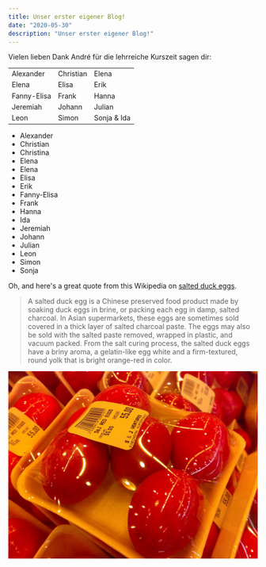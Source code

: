 ```yaml
---
title: Unser erster eigener Blog!
date: "2020-05-30"
description: "Unser erster eigener Blog!"
---
```


Vielen lieben Dank André für die lehrreiche Kurszeit sagen dir:

<table border="0">
 <tr>
    <td>Alexander</td>
    <td>Christian</td>
    <td>Elena</td>
 </tr>
 <tr>
    <td>Elena</td>
    <td>Elisa</td>
    <td>Erik</td>
</tr>
 <tr>
    <td>Fanny-Elisa</td>
    <td>Frank</td>
    <td>Hanna</td>
</tr>
 <tr>
    <td>Jeremiah</td>
    <td>Johann</td>
    <td>Julian</td>
</tr>
 <tr>
    <td>Leon</td>
    <td>Simon</td>
    <td>Sonja & Ida</td>
</tr>
</table>



- Alexander
- Christian
- Christina
- Elena
- Elena
- Elisa
- Erik
- Fanny-Elisa
- Frank
- Hanna
- Ida
- Jeremiah
- Johann
- Julian
- Leon
- Simon
- Sonja






Oh, and here's a great quote from this Wikipedia on
[salted duck eggs](https://en.wikipedia.org/wiki/Salted_duck_egg).

> A salted duck egg is a Chinese preserved food product made by soaking duck
> eggs in brine, or packing each egg in damp, salted charcoal. In Asian
> supermarkets, these eggs are sometimes sold covered in a thick layer of salted
> charcoal paste. The eggs may also be sold with the salted paste removed,
> wrapped in plastic, and vacuum packed. From the salt curing process, the
> salted duck eggs have a briny aroma, a gelatin-like egg white and a
> firm-textured, round yolk that is bright orange-red in color.

![Chinese Salty Egg](./salty_egg.jpg)
